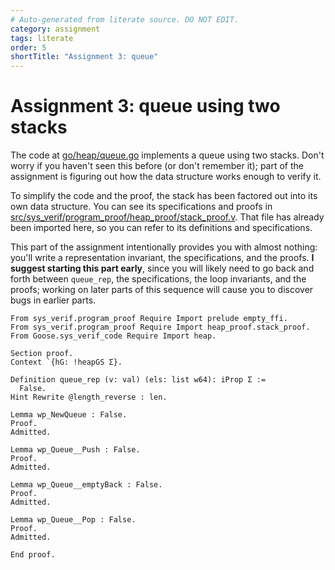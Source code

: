 ```yaml
---
# Auto-generated from literate source. DO NOT EDIT.
category: assignment
tags: literate
order: 5
shortTitle: "Assignment 3: queue"
---
```


# Assignment 3: queue using two stacks

The code at [go/heap/queue.go](https://github.com/tchajed/sys-verif-fa24-proofs/blob/main/go/heap/queue.go) implements a queue using two stacks. Don't worry if you haven't seen this before (or don't remember it); part of the assignment is figuring out how the data structure works enough to verify it.

To simplify the code and the proof, the stack has been factored out into its own data structure. You can see its specifications and proofs in [src/sys_verif/program_proof/heap_proof/stack_proof.v](https://github.com/tchajed/sys-verif-fa24-proofs/blob/main/src/sys_verif/program_proof/heap_proof/stack_proof.v). That file has already been imported here, so you can refer to its definitions and specifications.

This part of the assignment intentionally provides you with almost nothing: you'll write a representation invariant, the specifications, and the proofs. **I suggest starting this part early**, since you will likely need to go back and forth between `queue_rep`, the specifications, the loop invariants, and the proofs; working on later parts of this sequence will cause you to discover bugs in earlier parts.

```coq
From sys_verif.program_proof Require Import prelude empty_ffi.
From sys_verif.program_proof Require Import heap_proof.stack_proof.
From Goose.sys_verif_code Require Import heap.

Section proof.
Context `{hG: !heapGS Σ}.

Definition queue_rep (v: val) (els: list w64): iProp Σ :=
  False.
Hint Rewrite @length_reverse : len.

Lemma wp_NewQueue : False.
Proof.
Admitted.

Lemma wp_Queue__Push : False.
Proof.
Admitted.

Lemma wp_Queue__emptyBack : False.
Proof.
Admitted.

Lemma wp_Queue__Pop : False.
Proof.
Admitted.

End proof.
```
